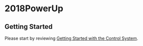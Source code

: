 # 2018PowerUp
## Getting Started
Please start by reviewing [Getting Started with the Control System](https://wpilib.screenstepslive.com/s/currentCS/m/getting_started).
